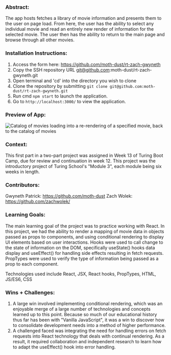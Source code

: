 ### Abstract:
[//]: <> (Briefly describe what you built and its features. What problem is the app solving? How does this application solve that problem?)
The app hosts fetches a library of movie information and presents them to the user on page load. From here, the user has the ability to select any individual movie and read an entirely new render of information for the selected movie. The user then has the ability to return to the main page and browse through all other movies. 

### Installation Instructions:
[//]: <> (What steps does a person have to take to get your app cloned down and running?)
1) Access the form here: https://github.com/moth-dust/rt-zach-gwyneth
2) Copy the SSH repository URL git@github.com:moth-dust/rt-zach-gwyneth.git
3) Open terminal and 'cd' into the directory you wish to clone 
4) Clone the repository by submitting `git clone git@github.com:moth-dust/rt-zach-gwyneth.git`
5) Run cmd `npm start` to launch the application.
6) Go to `http://localhost:3000/` to view the application.

### Preview of App:
[//]: <> (Provide ONE gif or screenshot of your application - choose the "coolest" piece of functionality to show off.)
![Catalog of movies loading into a re-rendering of a specified movie, back to the catalog of movies ](https://s2.ezgif.com/tmp/ezgif-2-0329b6002d.gif)

### Context:
[//]: <> (Give some context for the project here. How long did you have to work on it? How far into the Turing program are you?)
This first part in a two-part project was assigned in Week 13 of Turing Boot Camp, due for review and continuation in week 12. This project was the introductory project of Turing School's "Module 3", each module being six weeks in length.

### Contributors:
[//]: <> (Who worked on this application? Link to their GitHubs.)
Gwyneth Patrick: https://github.com/moth-dust
Zach Wolek: https://github.com/zachwolek/

### Learning Goals:
[//]: <> (What were the learning goals of this project? What tech did you work with?)
The main learning goal of the project was to practice working with React. In this project, we had the ability to render a mapping of movie data in objects passed as props to components, and using conditional rendering to display UI elements based on user interactions. Hooks were used to call change to the state of information on the DOM, specifically useState() hooks data display and useEffect() for handling side effects resulting in fetch requests. PropTypes were used to verify the type of information being passed as a prop to each component. 

Technologies used include React, JSX, React hooks, PropTypes, HTML, JS/ES6, CSS

### Wins + Challenges:
[//]: <> (What are 2-3 wins you have from this project? What were some challenges you faced - and how did you get over them?)
1) A large win involved implementing conditional rendering, which was an enjoyable merge of a large number of technologies and concepts learned up to this point. Because so much of our educational history thus far has been with "Vanilla JavaScript", it was a win to discover how to consolidate development needs into a method of higher performance. 
2) A challenged faced was integrating the need for handling errors on fetch requests into React technology that deals with continual rendering. As a result, it required collaboration and independent research to learn how to adapt the useEffect() hook into error handling. 
